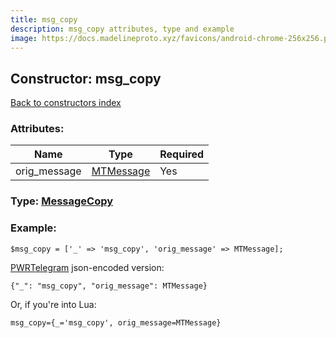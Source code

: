 ```yaml
---
title: msg_copy
description: msg_copy attributes, type and example
image: https://docs.madelineproto.xyz/favicons/android-chrome-256x256.png
---
```

## Constructor: msg\_copy  
[Back to constructors index](index.md)



### Attributes:

| Name     |    Type       | Required |
|----------|---------------|----------|
|orig\_message|[MTMessage](../types/MTMessage.md) | Yes|



### Type: [MessageCopy](../types/MessageCopy.md)


### Example:

```
$msg_copy = ['_' => 'msg_copy', 'orig_message' => MTMessage];
```  

[PWRTelegram](https://pwrtelegram.xyz) json-encoded version:

```
{"_": "msg_copy", "orig_message": MTMessage}
```


Or, if you're into Lua:  


```
msg_copy={_='msg_copy', orig_message=MTMessage}

```


